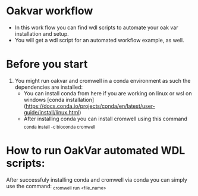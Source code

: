 # Oakvar workflow
- In this work flow you can find wdl scripts to automate your oak var installation and setup.
- You will get a wdl script for an automated workflow example, as well.
# Before you start
1. You might run oakvar and cromwell in a conda environment as such the dependencies are installed:
    - You can install conda from here if you are working on linux or wsl on windows [conda installation] (https://docs.conda.io/projects/conda/en/latest/user-guide/install/linux.html)
    - After installing conda you can install cromwell using this command <sub>conda install -c bioconda cromwell</sub>

# How to run OakVar automated WDL scripts: 
After successfuly installing conda and cromwell via conda you can simply use the command: <sub>cromwell run <file_name></sub> 